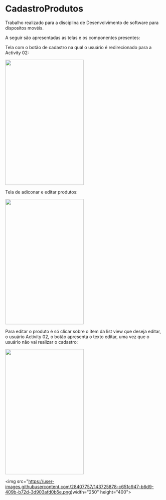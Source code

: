 # CadastroProdutos
Trabalho realizado para a disciplina de Desenvolvimento de software para dispositos movéis. 


A seguir são apresentadas as telas e os componentes presentes:

Tela com o botão de cadastro na qual o usuário é redirecionado para a Activity	02:

<img src="https://user-images.githubusercontent.com/28407757/143724720-810fb38c-ef23-427e-b154-558e8e6cada6.png" width="250" height="400">

Tela de adiconar e editar produtos:

<img src="https://user-images.githubusercontent.com/28407757/143724715-81bd562c-3e0a-4da8-96b5-5bacdfe30796.PNG" width="250" height="400">

Para editar o produto é só clicar sobre o item da list view que deseja editar, o usuário 	Activity	02, o botão apresenta o texto editar, uma vez que o usuário não vai realizar o cadastro:

<img src="https://user-images.githubusercontent.com/28407757/143725843-966a2dd2-4240-4dfb-b9f6-5e496a9db50a.png" width="250" height="400">

<img src="https://user-images.githubusercontent.com/28407757/143725878-c651c947-b6d9-409b-b72d-3d903afd0b5e.png)width="250" height="400">





